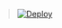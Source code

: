 
> [![Deploy](https://www.herokucdn.com/deploy/button.png)](https://dashboard.heroku.com/new?template=https://github.com/kangxia6/mianliu)


